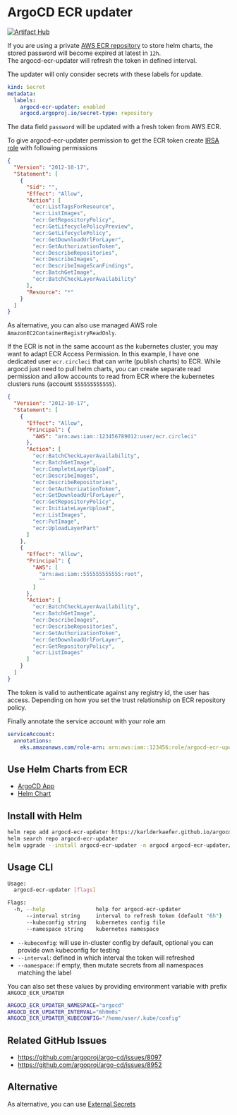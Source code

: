 # ArgoCD ECR updater

[![Artifact Hub](https://img.shields.io/endpoint?url=https://artifacthub.io/badge/repository/argocd-aws-ecr-updater)](https://artifacthub.io/packages/search?repo=argocd-aws-ecr-updater)

If you are using a private [AWS ECR repository](https://docs.aws.amazon.com/AmazonECR/latest/userguide/push-oci-artifact.html) 
to store helm charts, the stored password will become expired at latest in `12h`.  
The argocd-ecr-updater will refresh the token in defined interval.

The updater will only consider secrets with these labels for update.
```yaml
kind: Secret
metadata:
  labels:
    argocd-ecr-updater: enabled
    argocd.argoproj.io/secret-type: repository
```
The data field `password` will be updated with a fresh token from AWS ECR.

To give argocd-ecr-updater permission to get the ECR token create [IRSA role](https://github.com/terraform-aws-modules/terraform-aws-iam/tree/v5.5.5/modules/iam-assumable-role-with-oidc) with following permissions
```json
{
  "Version": "2012-10-17",
  "Statement": [
    {
      "Sid": "",
      "Effect": "Allow",
      "Action": [
        "ecr:ListTagsForResource",
        "ecr:ListImages",
        "ecr:GetRepositoryPolicy",
        "ecr:GetLifecyclePolicyPreview",
        "ecr:GetLifecyclePolicy",
        "ecr:GetDownloadUrlForLayer",
        "ecr:GetAuthorizationToken",
        "ecr:DescribeRepositories",
        "ecr:DescribeImages",
        "ecr:DescribeImageScanFindings",
        "ecr:BatchGetImage",
        "ecr:BatchCheckLayerAvailability"
      ],
      "Resource": "*"
    }
  ]
}
```
As alternative, you can also use managed AWS role `AmazonEC2ContainerRegistryReadOnly`.

If the ECR is not in the same account as the kubernetes cluster, you may want to adapt ECR Access Permission. 
In this example, I have one dedicated user `ecr.circleci` that can write (publish charts) to ECR.
While argocd just need to pull helm charts, you can create separate read permission and allow accounts to read from ECR where the kubernetes clusters runs (account `555555555555`).

```json
{
  "Version": "2012-10-17",
  "Statement": [
    {
      "Effect": "Allow",
      "Principal": {
        "AWS": "arn:aws:iam::123456789012:user/ecr.circleci"
      },
      "Action": [
        "ecr:BatchCheckLayerAvailability",
        "ecr:BatchGetImage",
        "ecr:CompleteLayerUpload",
        "ecr:DescribeImages",
        "ecr:DescribeRepositories",
        "ecr:GetAuthorizationToken",
        "ecr:GetDownloadUrlForLayer",
        "ecr:GetRepositoryPolicy",
        "ecr:InitiateLayerUpload",
        "ecr:ListImages",
        "ecr:PutImage",
        "ecr:UploadLayerPart"
      ]
    },
    {
      "Effect": "Allow",
      "Principal": {
        "AWS": [
          "arn:aws:iam::555555555555:root",
          ""
        ]
      },
      "Action": [
        "ecr:BatchCheckLayerAvailability",
        "ecr:BatchGetImage",
        "ecr:DescribeImages",
        "ecr:DescribeRepositories",
        "ecr:GetAuthorizationToken",
        "ecr:GetDownloadUrlForLayer",
        "ecr:GetRepositoryPolicy",
        "ecr:ListImages"
      ]
    }
  ]
}
```

The token is valid to authenticate against any registry id, the user has access. 
Depending on how you set the trust relationship on ECR repository policy. 

Finally annotate the service account with your role arn
```yaml
serviceAccount:
  annotations:
    eks.amazonaws.com/role-arn: arn:aws:iam::123456:role/argocd-ecr-updater
```

## Use Helm Charts from ECR

* [ArgoCD App](example/example-argocd-app.yaml)
* [Helm Chart](example/Chart.yaml)


## Install with Helm
```bash
helm repo add argocd-ecr-updater https://karlderkaefer.github.io/argocd-ecr-updater
helm search repo argocd-ecr-updater 
helm upgrade --install argocd-ecr-updater -n argocd argocd-ecr-updater/argocd-ecr-updater
```


## Usage CLI
```bash
Usage:
  argocd-ecr-updater [flags]

Flags:
  -h, --help                help for argocd-ecr-updater
      --interval string     interval to refresh token (default "6h")
      --kubeconfig string   kubernetes config file
      --namespace string    kubernetes namespace
```
* `--kubeconfig`: will use in-cluster config by default, optional you can provide own kubeconfig for testing
* `--interval`: defined in which interval the token will refreshed
* `--namespace`: if empty, then mutate secrets from all namespaces matching the label

You can also set these values by providing environment variable with prefix `ARGOCD_ECR_UPDATER`
```bash
ARGOCD_ECR_UPDATER_NAMESPACE="argocd"
ARGOCD_ECR_UPDATER_INTERVAL="6h0m0s"
ARGOCD_ECR_UPDATER_KUBECONFIG="/home/user/.kube/config"
```

## Related GitHub Issues
* https://github.com/argoproj/argo-cd/issues/8097
* https://github.com/argoproj/argo-cd/issues/8952

## Alternative

As alternative, you can use [External Secrets](https://external-secrets.io/v0.6.1/guides/common-k8s-secret-types/)
